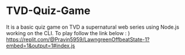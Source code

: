 # TVD-Quiz-Game
It is a basic quiz game on TVD a supernatural web series using Node.js working on the CLI.
To play follow the link below : ) 
https://replit.com/@Pravin5959/LawngreenOffbeatState-1?embed=1&output=1#index.js
